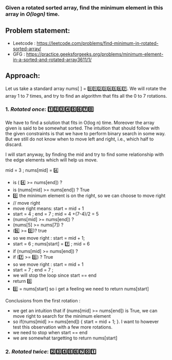 ### Given a rotated sorted array, find the minimum element in this array in *O(logn)* time.

## Problem statement: 
- Leetcode : https://leetcode.com/problems/find-minimum-in-rotated-sorted-array/
- GFG : https://practice.geeksforgeeks.org/problems/minimum-element-in-a-sorted-and-rotated-array3611/1/

## Approach:

Let us take a standard array nums[ ] = 0️⃣1️⃣2️⃣3️⃣4️⃣5️⃣6️⃣7️⃣. We will rotate the array 1 to 7 times, and try to find an algorithm that fits all the 0 to 7 rotations. 
### 1.  *Rotated once*:  1️⃣2️⃣3️⃣4️⃣5️⃣6️⃣7️⃣0️⃣

We have to find a solution that fits in O(log n) time. Moreover the array given is said to be somewhat sorted. The intuition that should follow with the given constraints is that we have to perform binary search in some way. But we still do not know when to move left and right, i.e., which half to discard. 

I will start anyway, by finding the mid and try to find some relationship with the edge elements which will help us move.

mid = 3 ; nums[mid] = 4️⃣
- is ( 4️⃣ >= nums[end]) ?
- is (nums[mid] >= nums[end]) ? True
- 0️⃣ the minimum element is on the right, so we can choose to move right
- // move right
- move right means: start = mid + 1
- start = 4 ; end = 7 ; mid = 4 +(7-4)/2 = 5
- (nums[mid] >= nums[end]) ? 
- (nums[5] >= nums[7]) ? 
- (6️⃣ >= 0️⃣)? true
- so we move right : start = mid + 1;
- start = 6 ; nums[start] = 7️⃣ ; mid = 6
- if (nums[mid] >= nums[end]) ?
- if (7️⃣ >= 0️⃣) ? True
- so we move right : start = mid + 1
- start = 7 ; end = 7 ; 
- we will stop the loop since start == end
- return 0️⃣
- 0️⃣ = nums[start] so i get a feeling we need to return nums[start]

Conclusions from the first rotation :
- we get an intuition that if (nums[mid] >= nums[end]) is True, we can move right to search for the minimum element
- so if(nums[mid] >= nums[end]) { start = mid + 1; }. I want to however test this observation with a few more rotations.
- we need to stop when start == end
- we are somewhat targetting to return nums[start]

### 2. *Rotated twice*: 2️⃣3️⃣4️⃣5️⃣6️⃣7️⃣0️⃣1️⃣
